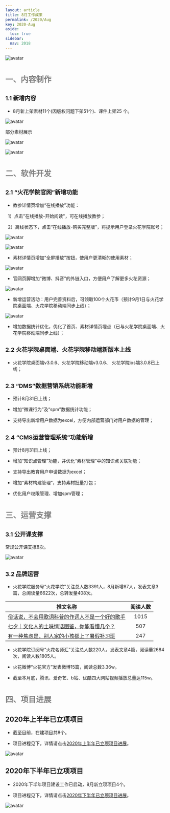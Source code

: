 ```yaml
---
layout: article
title: 8月工作成果
permalink: /2020/Aug
key: 2020-Aug
aside:
  toc: true
sidebar:
  nav: 2018
---
```



<bro/><bro/>

![avatar](images/20200800.png)

# <font size="5" color="gray">一、内容制作</font>

## <font size="4" >1.1 新增内容</font>

- 8月新上架素材11个(因版权问题下架51个)、课件上架25 个。

![avatar](images/20200801.png)

部分素材展示

![avatar](images/20200802.png)

![avatar](images/20200803.png)

# <font size="5" color="gray">二、软件开发</font>

## <font size="4" >2.1 “火花学院官网”新增功能</font>

- 教参详情页增加“在线播放”功能：

&nbsp; 1）点击"在线播放-开始阅读"，可在线播放教参；

&nbsp; 2）离线状态下，点击“在线播放-购买完整版”，将提示用户登录火花学院账号；

![avatar](images/20200804.png)

![avatar](images/20200805.png)

- 素材详情页增加“全屏播放”按钮，使用户更清晰的使用素材；

![avatar](images/20200806.png)

- 官网页脚增加“微博、抖音”的外链入口，方便用户了解更多火花资源；

![avatar](images/20200807.png)

- 新增运营活动：用户完善资料后，可领取100个火花币（预计9月1日与火花学院桌面端、火花学院移动端同步上线）；

![avatar](images/20200808.png)

- 增加数据统计优化，优化了首页、素材详情页埋点（已与火花学院桌面端、火花学院移动端同步上线）；

## <font size="4" >2.2 火花学院桌面端、火花学院移动端新版本上线</font>

- 火花学院桌面端v3.0.6、火花学院移动端v3.0.6、 火花学院ios端3.0.8已上线；

## <font size="4" >2.3 “DMS”数据营销系统功能新增</font>

- 预计8月31日上线；

- 增加“微课行为”及“spm”数据统计功能；

- 支持导出新增用户数据为excel，方便内部运营部门对用户数据的管理；

## <font size="4" >2.4 “CMS运营管理系统”功能新增</font>

- 预计8月31日上线；

- 增加“知识点管理”功能，并优化“素材管理”中的知识点关联功能；

- 支持导出教育用户申请数据为excel；

- 增加“素材构建管理”，支持素材批量打包；

- 优化用户权限管理、增加spm管理；

# <font size="5" color="gray">三、运营支撑</font>

## <font size="4" >3.1 公开课支撑</font>

常规公开课支撑8次。

![avatar](images/20200809.png)

## <font size="4" >3.2 品牌运营</font>

- 火花学院服务号“火花学院”关注总人数3391人，8月新增87人，发表文章3篇，总阅读量6622次，总转发量408次。

| 推文名称 |  阅读人数  | 
|-------------|:------:|
[俗话说，不会用歌词科普的作词人不是一个好的歌手](https://mp.weixin.qq.com/s/jFJdaSFcaNh-CdJy8zVkxg)|	1015|
[七夕｜文化人的土味情话图鉴，你能看懂几个？](https://mp.weixin.qq.com/s/Da4_l0nsTMoIRdxOT86UrQ)|	507|
[有一种焦虑是，别人家的小孩都上了暑假补习班](https://mp.weixin.qq.com/s/y2Zux73Ic_T_WlVW3g5f8Q)|	247|

- 火花学院订阅号“火花名师汇”关注总人数220人，发表文章4篇，阅读量2684次，阅读人数1805人。

- 火花微博“火花官方”发表微博15篇，阅读总数3.36w。

- 截至本月底，腾讯、爱奇艺、b站、优酷四大网站视频播放总量达115w。

# <font size="5" color="gray">四、项目进展</font>

## 2020年上半年已立项项目

- 截至目前，在建项目共8个。

- 项目进程见下，详情请点击[2020年上半年已立项项目进展](https://github.com/Xiyue-team/doc_monthlyreport/blob/master/project/2020/Aug.md)。
 
![avatar](images/20200810.png)

## 2020年下半年已立项项目

- 2020年下半年项目建设工作已启动，8月新立项项目4个。

- 项目进程见下，详情请点击[2020年下半年已立项项目进展](https://github.com/Xiyue-team/doc_monthlyreport/blob/master/project/2020/Aug.md)。
 
![avatar](images/20200811.png)

